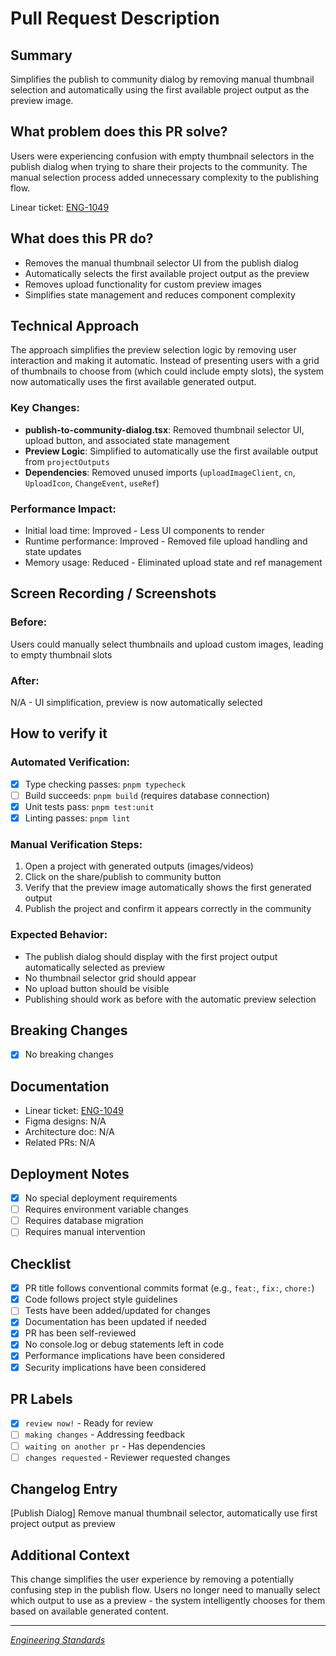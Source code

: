 # Pull Request Description

## Summary

Simplifies the publish to community dialog by removing manual thumbnail selection and automatically using the first available project output as the preview image.

## What problem does this PR solve?

Users were experiencing confusion with empty thumbnail selectors in the publish dialog when trying to share their projects to the community. The manual selection process added unnecessary complexity to the publishing flow.

Linear ticket: [ENG-1049](https://linear.app/florafauna/issue/ENG-1049/publish-to-community-filter-by-empty-thumbnail)

## What does this PR do?

- Removes the manual thumbnail selector UI from the publish dialog
- Automatically selects the first available project output as the preview
- Removes upload functionality for custom preview images
- Simplifies state management and reduces component complexity

## Technical Approach

The approach simplifies the preview selection logic by removing user interaction and making it automatic. Instead of presenting users with a grid of thumbnails to choose from (which could include empty slots), the system now automatically uses the first available generated output.

### Key Changes:

- **publish-to-community-dialog.tsx**: Removed thumbnail selector UI, upload button, and associated state management
- **Preview Logic**: Simplified to automatically use the first available output from `projectOutputs`
- **Dependencies**: Removed unused imports (`uploadImageClient`, `cn`, `UploadIcon`, `ChangeEvent`, `useRef`)

### Performance Impact:

- Initial load time: Improved - Less UI components to render
- Runtime performance: Improved - Removed file upload handling and state updates
- Memory usage: Reduced - Eliminated upload state and ref management

## Screen Recording / Screenshots

### Before:
Users could manually select thumbnails and upload custom images, leading to empty thumbnail slots

### After:
N/A - UI simplification, preview is now automatically selected

## How to verify it

### Automated Verification:

- [x] Type checking passes: `pnpm typecheck`
- [ ] Build succeeds: `pnpm build` (requires database connection)
- [x] Unit tests pass: `pnpm test:unit`
- [x] Linting passes: `pnpm lint`

### Manual Verification Steps:

1. Open a project with generated outputs (images/videos)
2. Click on the share/publish to community button
3. Verify that the preview image automatically shows the first generated output
4. Publish the project and confirm it appears correctly in the community

### Expected Behavior:

- The publish dialog should display with the first project output automatically selected as preview
- No thumbnail selector grid should appear
- No upload button should be visible
- Publishing should work as before with the automatic preview selection

## Breaking Changes

- [x] No breaking changes

## Documentation

- Linear ticket: [ENG-1049](https://linear.app/florafauna/issue/ENG-1049/publish-to-community-filter-by-empty-thumbnail)
- Figma designs: N/A
- Architecture doc: N/A
- Related PRs: N/A

## Deployment Notes

- [x] No special deployment requirements
- [ ] Requires environment variable changes
- [ ] Requires database migration
- [ ] Requires manual intervention

## Checklist

- [x] PR title follows conventional commits format (e.g., `feat:`, `fix:`, `chore:`)
- [x] Code follows project style guidelines
- [ ] Tests have been added/updated for changes
- [x] Documentation has been updated if needed
- [x] PR has been self-reviewed
- [x] No console.log or debug statements left in code
- [x] Performance implications have been considered
- [x] Security implications have been considered

## PR Labels

- [x] `review now!` - Ready for review
- [ ] `making changes` - Addressing feedback
- [ ] `waiting on another pr` - Has dependencies
- [ ] `changes requested` - Reviewer requested changes

## Changelog Entry

[Publish Dialog] Remove manual thumbnail selector, automatically use first project output as preview

## Additional Context

This change simplifies the user experience by removing a potentially confusing step in the publish flow. Users no longer need to manually select which output to use as a preview - the system intelligently chooses for them based on available generated content.

---

_[Engineering Standards](https://www.notion.so/Engineering-Standards-223b3414c1b580eb9ceade3d05649e9e?source=copy_link)_
